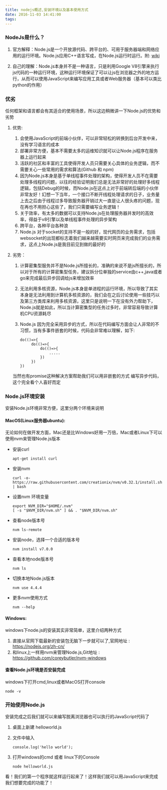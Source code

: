 ```yaml
---
title: nodejs概述,安装环境以及基本使用方式
date: 2016-11-03 14:41:00
tags:
---
```


### NodeJs是什么？
1. 官方解释：Node.js是一个开放源代码、跨平台的、可用于服务器端和网络应用的运行环境。Node.js应用C++语言写成，在Node.js运行时运行。附: [wiki](https://zh.wikipedia.org/wiki/Node.js)

2. 自己的理解：Node.js本身并不是一种语言，只是利用Google V8引擎来执行js代码的一种运行环境，这种运行环境保证了可以让js在浏览器之外的地方运行，从而可以使用JavaScript来编写应用工具或者Web服务器（基本可以类比python的作用）

### 优劣
任何框架和语言都会有其适合的使用场景，所以这边稍微讲一下Node.js的优势和劣势

1. 优势:
    1. 会使用JavaScript的前端小伙伴，可以非常轻松的转换到后台开发中来，没有学习语言的成本
    2. 部署非常方便，基本不需要太多的运维知识就可以让Node.js程序在服务器上运行起来
    3. 活跃的社区和丰富的工具使得开发人员只需要关心具体的业务逻辑，而不需要关心一些常用的需求和算法(Github 和 npm)
    4. 因为Node.js本身是基于单线程事件处理的架构，使得开发人员不在需要处理多线程的问题，以往的经验证明我们总是无法非常好的处理好多线程逻辑，包括Debug的时候，而Node.js在这点上对于前端转后端的小伙伴非常友好！幻想一下当年，一个接口不断开线程处理请求的日子，业务量上去之后由于线程过多导致服务器开销过大一直是让人很头疼的问题，现在再也不用担心这些了，我们只需要编写业务逻辑！
    5. 关于效率，有太多的数据可以支持Node.js在处理服务器并发时的高效率，得益于v8引擎以及单线程事件处理的异步架构
    6. 跨平台，各种平台各种浪
    7. Node.js 对于socket的支持不是一般的好，现代网页的业务需求，包括websocket的出现都标志着我们越来越需要实时网页来完成我们的业务需求，这点上Node.js是我目前见到做的最好的
    
2. 劣势：
    1. 计算密集型服务并不是Node.js所擅长的，准确的来说不是js所擅长的，所以对于所有的计算密集型任务，建议拆分位单独的service由c++,java或者go来完成最后异步回调给js来增加效率
    2. 无法利用多核资源，Node.js本身是单进程的运行环境，所以导致了其实本身是无法利用到计算机多核资源的，我们会在之后讨论使用一些技巧以及第三方类库来利用多核资源，这里只是说明一下在没有外力帮助下，Node.js就是如此，所以当计算密集型的任务过多时，非常容易导致计算机CPU资源耗尽

    3. Node.js 因为完全采用异步的方式，所以在代码编写方面会让人非常的不习惯，当有多事件嵌套的时候，代码会非常难以理解，如下:
    
       ```
       do(()=>{
            do(()=>{
                do(()=>{
                    .....
                })
            })
       })
       ```
      当然也有promise这种解决方案帮助我们可以用非嵌套的方式 编写异步代码，这个完全看个人喜好而定
      
### Node.js环境安装

安装Node.js环境非常方便，这里分两个环境来说明

#### MacOS(Linux服务器ubuntu):

无论如何在做开发方面，Mac还是比Windows好用一万倍，Mac或者Linux下可以使用nvm来管理Node.js版本
 * 安装curl
 
    ```
    apt-get install curl
    ```
    
 * 安装nvm

    ```
    curl -o- https://raw.githubusercontent.com/creationix/nvm/v0.32.1/install.sh | bash 
   ```
   
 * 设置nvm 环境变量
    
    ```
    export NVM_DIR="$HOME/.nvm"
    [ -s "$NVM_DIR/nvm.sh" ] && . "$NVM_DIR/nvm.sh"
    ```
    
 * 查看node版本号
 
    ```
    nvm ls-remote
    ```
    
* 安装node，选择一个合适的版本号
  
  ```
  nvm install v7.0.0
  ```
  
* 查看本地node版本号
  
  ```
  nvm ls
  ```
  
* 切换本地Node.js版本
  
  ```
  nvm use 4.4.4
  ```
  
* 更多nvm使用方式

  ```
  nvm --help
  ```

#### Windows:
windows下node.js的安装其实非常简单，这里介绍两种方式
1. 直接从官网下载最新的安装包无脑下一步就可以了,官网地址 : https://nodejs.org/zh-cn/
2. 和linux上一样用nvm来管理Node.js,Git地址 : https://github.com/coreybutler/nvm-windows


#### 查看Node.js环境是否安装完成

windows下打开cmd,linux或者MacOS打开console

```
node -v
```

### 开始使用Node.js

安装完成之后我们就可以来编写脱离浏览器也可以执行的JavaScript代码了

1. 桌面上新建 helloworld.js


2. 文件中输入

   ```
   console.log('hello world');
   ```
   
3. 打开windows的cmd 或者 linux下的Console

   ```
   node helloworld.js
   ```

看！我们的第一个程序就这样运行起来了！这样我们就可以用JavaScript来完成我们想要完成的功能了！

    
 



